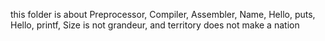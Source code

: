 this folder is about Preprocessor, Compiler, Assembler, Name, Hello, puts, Hello, printf, Size is not grandeur, and territory does not make a nation
